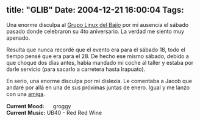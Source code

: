 title: "GLIB"
Date: 2004-12-21 16:00:04
Tags: 
---
<p>Una enorme disculpa al <a href="http://www.glib.org.mx/">Grupo Linux del Bajío</a> por mi ausencia el sábado pasado donde celebraron su 4to aniversario. La verdad me siento muy apenado.</p>

<p>Resulta que nunca recordé que el evento era para el sábado 18, todo el tiempo pensé que era para el 28. De hecho ese mismo sábado, debido a que choqué dos días antes, había mandado mi coche al taller y estaba por darle servicio (para sacarlo a carretera hasta Irapuato).</p>

<p>En serio, una enorme disculpa por mi dislexia. Le comentaba a Jacob que andaré por allá en una de sus próximas juntas de enero. Igual y me lanzo con una <a href="http://skwinklaa.tripod.com/paralectoresimpacientes">amiga</a>.</p>

<p><strong>Current Mood:</strong> <img width="15" height="15" src="http://stat.livejournal.com/img/mood/growf/smileys/tired.gif"/> groggy<br/><strong>Current Music:</strong> UB40 - Red Red Wine</p>

